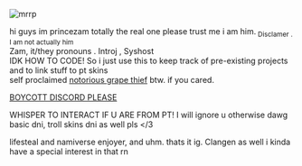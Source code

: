 ![mrrp](https://github.com/zamgii/zamgii/assets/151917163/b5415631-789e-4ea8-9126-839d601c3db8)

hi guys im princezam totally the real one please trust me i am him.<sub> Disclamer . I am not actually him </sub>
<br>Zam, it/they pronouns . Introj , Syshost
<br> IDK HOW TO CODE! So i just use this to keep track of pre-existing projects and to link stuff to pt skins
<br> self proclaimed [notorious grape thief](https://rentry.co/grapethief) btw. if you cared.

[BOYCOTT DISCORD PLEASE](https://rentry.co/Lifesteal-SMP)

WHISPER TO INTERACT IF U ARE FROM PT! I will ignore u otherwise dawg
<br> basic dni, troll skins dni as well pls </3

lifesteal and namiverse enjoyer, and uhm. thats it ig. Clangen as well i kinda have a special interest in that rn
